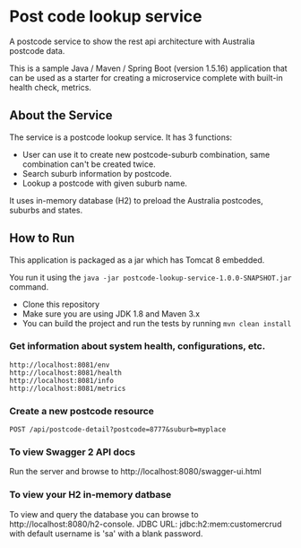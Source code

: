 # Post code lookup service
A postcode service to show the rest api architecture with Australia postcode data.

This is a sample Java / Maven / Spring Boot (version 1.5.16) application that can be used as a starter for creating a microservice complete with built-in health check, metrics.

## About the Service

The service is a postcode lookup service. It has 3 functions:
* User can use it to create new postcode-suburb combination, same combination can't be created 
  twice. 
* Search suburb information by postcode.
* Lookup a postcode with given suburb name.
  
It uses in-memory database (H2) to preload the Australia postcodes, suburbs and states. 

## How to Run 

This application is packaged as a jar which has Tomcat 8 embedded. 

You run it using the ```java -jar postcode-lookup-service-1.0.0-SNAPSHOT.jar``` command.

* Clone this repository 
* Make sure you are using JDK 1.8 and Maven 3.x
* You can build the project and run the tests by running ```mvn clean install```



### Get information about system health, configurations, etc.
```
http://localhost:8081/env
http://localhost:8081/health
http://localhost:8081/info
http://localhost:8081/metrics
```

### Create a new postcode resource

```
POST /api/postcode-detail?postcode=8777&suburb=myplace

```

### To view Swagger 2 API docs

Run the server and browse to http://localhost:8080/swagger-ui.html 

### To view your H2 in-memory datbase

To view and query the database you can browse to http://localhost:8080/h2-console. JDBC URL: jdbc:h2:mem:customercrud with default username is 'sa' with a blank password.